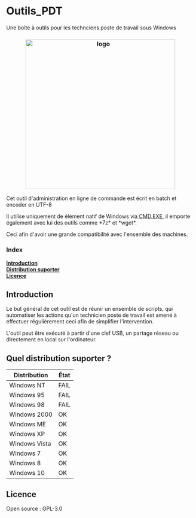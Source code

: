 # Outils_PDT
Une boîte à outils pour les technciens poste de travail sous Windows
<h3 align="center"><img src="https://i.imgur.com/Pre2Z9S.png" alt="logo" height="400px"></h3>

Cet outil d'administration en ligne de commande est écrit en batch et encoder en UTF-8
<p>Il utilise uniquement de élément natif de Windows via<a href=https://fr.wikipedia.org/wiki/Cmd> CMD.EXE</a>, il emporte également avec lui des outils comme *7z* et *wget*.</p>
<p>Ceci afin d'avoir une grande compatibilité avec l'ensemble des machines.</p>

### Index
**[Introduction](https://github.com/leghort/Outils_PDT#introduction)**</br>
**[Distribution suporter](https://github.com/leghort/Outils_PDT#quel-distribution-suporter-)**</br>
**[Licence](https://github.com/leghort/Outils_PDT#licence)**</br>

## Introduction
Le but général de cet outil est de réunir un ensemble de scripts, qui automatiser les actions qu'un technicien poste de travail est amené à effectuer régulièrement ceci afin de simplifier l'intervention.

L'outil peut être exécuté à partir d'une clef USB, un partage réseau ou directement en local sur l'ordinateur.

## Quel distribution suporter ?

| Distribution |    État    |
| ------------ | ------------- |
| Windows NT   | FAIL |
| Windows 95   | FAIL |
| Windows 98   | FAIL |
| Windows 2000 |  OK  |
| Windows ME   |  OK  |
| Windows XP   |  OK  |
| Windows Vista|  OK  |
| Windows 7    |  OK  |
| Windows 8    |  OK  |
| Windows 10   |  OK  |

## Licence
Open source : GPL-3.0
